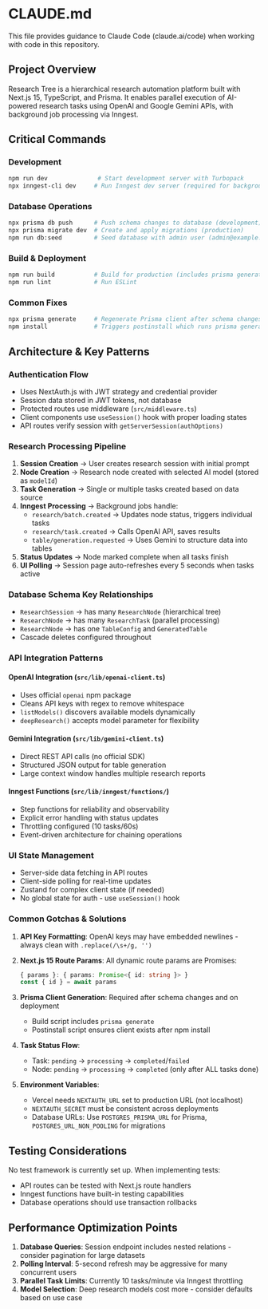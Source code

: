 # CLAUDE.md

This file provides guidance to Claude Code (claude.ai/code) when working with code in this repository.

## Project Overview

Research Tree is a hierarchical research automation platform built with Next.js 15, TypeScript, and Prisma. It enables parallel execution of AI-powered research tasks using OpenAI and Google Gemini APIs, with background job processing via Inngest.

## Critical Commands

### Development
```bash
npm run dev              # Start development server with Turbopack
npx inngest-cli dev     # Run Inngest dev server (required for background jobs)
```

### Database Operations
```bash
npx prisma db push      # Push schema changes to database (development)
npx prisma migrate dev  # Create and apply migrations (production)
npm run db:seed         # Seed database with admin user (admin@example.com / admin123)
```

### Build & Deployment
```bash
npm run build           # Build for production (includes prisma generate)
npm run lint            # Run ESLint
```

### Common Fixes
```bash
npx prisma generate     # Regenerate Prisma client after schema changes
npm install             # Triggers postinstall which runs prisma generate
```

## Architecture & Key Patterns

### Authentication Flow
- Uses NextAuth.js with JWT strategy and credential provider
- Session data stored in JWT tokens, not database
- Protected routes use middleware (`src/middleware.ts`) 
- Client components use `useSession()` hook with proper loading states
- API routes verify session with `getServerSession(authOptions)`

### Research Processing Pipeline
1. **Session Creation** → User creates research session with initial prompt
2. **Node Creation** → Research node created with selected AI model (stored as `modelId`)
3. **Task Generation** → Single or multiple tasks created based on data source
4. **Inngest Processing** → Background jobs handle:
   - `research/batch.created` → Updates node status, triggers individual tasks
   - `research/task.created` → Calls OpenAI API, saves results
   - `table/generation.requested` → Uses Gemini to structure data into tables
5. **Status Updates** → Node marked complete when all tasks finish
6. **UI Polling** → Session page auto-refreshes every 5 seconds when tasks active

### Database Schema Key Relationships
- `ResearchSession` → has many `ResearchNode` (hierarchical tree)
- `ResearchNode` → has many `ResearchTask` (parallel processing)
- `ResearchNode` → has one `TableConfig` and `GeneratedTable`
- Cascade deletes configured throughout

### API Integration Patterns

#### OpenAI Integration (`src/lib/openai-client.ts`)
- Uses official `openai` npm package
- Cleans API keys with regex to remove whitespace
- `listModels()` discovers available models dynamically
- `deepResearch()` accepts model parameter for flexibility

#### Gemini Integration (`src/lib/gemini-client.ts`)
- Direct REST API calls (no official SDK)
- Structured JSON output for table generation
- Large context window handles multiple research reports

#### Inngest Functions (`src/lib/inngest/functions/`)
- Step functions for reliability and observability
- Explicit error handling with status updates
- Throttling configured (10 tasks/60s)
- Event-driven architecture for chaining operations

### UI State Management
- Server-side data fetching in API routes
- Client-side polling for real-time updates
- Zustand for complex client state (if needed)
- No global state for auth - use `useSession()` hook

### Common Gotchas & Solutions

1. **API Key Formatting**: OpenAI keys may have embedded newlines - always clean with `.replace(/\s+/g, '')`

2. **Next.js 15 Route Params**: All dynamic route params are Promises:
   ```typescript
   { params }: { params: Promise<{ id: string }> }
   const { id } = await params
   ```

3. **Prisma Client Generation**: Required after schema changes and on deployment
   - Build script includes `prisma generate`
   - Postinstall script ensures client exists after npm install

4. **Task Status Flow**: 
   - Task: `pending` → `processing` → `completed`/`failed`
   - Node: `pending` → `processing` → `completed` (only after ALL tasks done)

5. **Environment Variables**:
   - Vercel needs `NEXTAUTH_URL` set to production URL (not localhost)
   - `NEXTAUTH_SECRET` must be consistent across deployments
   - Database URLs: Use `POSTGRES_PRISMA_URL` for Prisma, `POSTGRES_URL_NON_POOLING` for migrations

## Testing Considerations

No test framework is currently set up. When implementing tests:
- API routes can be tested with Next.js route handlers
- Inngest functions have built-in testing capabilities
- Database operations should use transaction rollbacks

## Performance Optimization Points

1. **Database Queries**: Session endpoint includes nested relations - consider pagination for large datasets
2. **Polling Interval**: 5-second refresh may be aggressive for many concurrent users
3. **Parallel Task Limits**: Currently 10 tasks/minute via Inngest throttling
4. **Model Selection**: Deep research models cost more - consider defaults based on use case